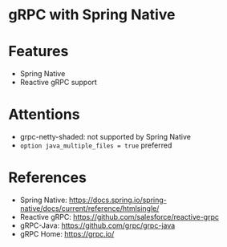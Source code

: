 gRPC with Spring Native
=======================

# Features

* Spring Native
* Reactive gRPC support

# Attentions

* grpc-netty-shaded: not supported by Spring Native
* `option java_multiple_files = true`  preferred

# References

* Spring Native: https://docs.spring.io/spring-native/docs/current/reference/htmlsingle/
* Reactive gRPC: https://github.com/salesforce/reactive-grpc
* gRPC-Java:  https://github.com/grpc/grpc-java
* gRPC Home: https://grpc.io/
